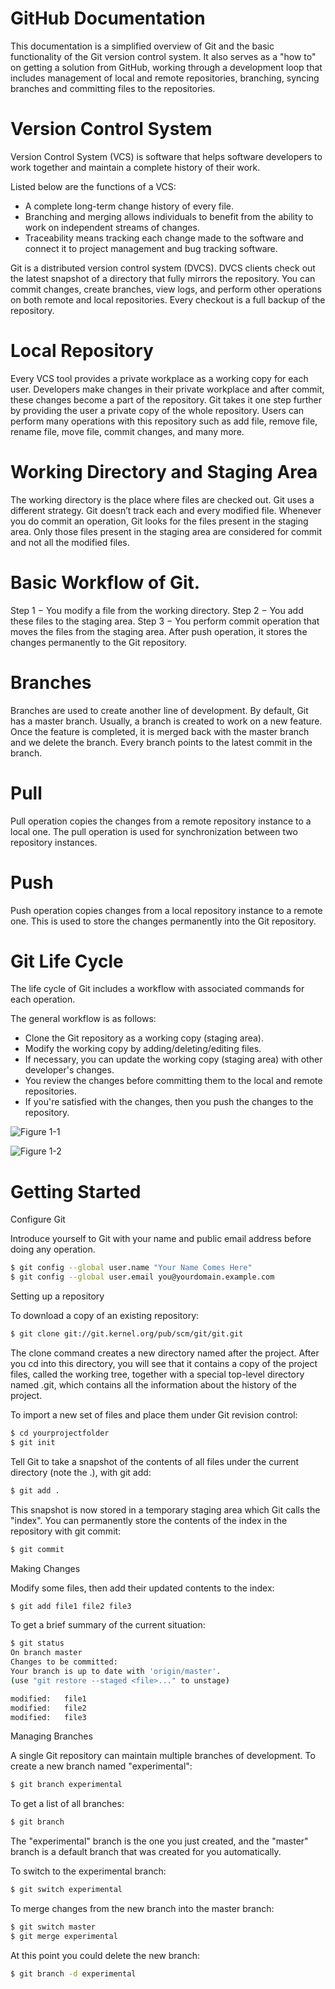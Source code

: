 ﻿# GitHub Documentation
This documentation is a simplified overview of Git and the basic functionality of the Git version control system. It also serves as a "how to" on getting a solution from GitHub, working through a development loop that includes management of local and remote repositories, branching, syncing branches and committing files to the repositories.

# Version Control System
Version Control System (VCS) is software that helps software developers to work together and maintain a complete history of their work.

Listed below are the functions of a VCS:
 - A complete long-term change history of every file.
 - Branching and merging allows individuals to benefit from the ability to work on independent streams of changes.
 - Traceability means tracking each change made to the software and connect it to project management and bug tracking software.
 
Git is a distributed version control system (DVCS). DVCS clients check out the latest snapshot of a directory that fully mirrors the repository. You can commit changes, create branches, view logs, and perform other operations on both remote and local repositories. Every checkout is a full backup of the repository.

# Local Repository

Every VCS tool provides a private workplace as a working copy for each user. Developers make changes in their private workplace and after commit, these changes become a part of the repository. Git takes it one step further by providing the user a private copy of the whole repository. Users can perform many operations with this repository such as add file, remove file, rename file, move file, commit changes, and many more.

# Working Directory and Staging Area

The working directory is the place where files are checked out. Git uses a different strategy. Git doesn’t track each and every modified file. Whenever you do commit an operation, Git looks for the files present in the staging area. Only those files present in the staging area are considered for commit and not all the modified files.

# Basic Workflow of Git.

Step 1 − You modify a file from the working directory.
Step 2 − You add these files to the staging area.
Step 3 − You perform commit operation that moves the files from the staging area. After push operation, it stores the changes permanently to the Git repository.

# Branches
Branches are used to create another line of development. By default, Git has a master branch. Usually, a branch is created to work on a new feature. Once the feature is completed, it is merged back with the master branch and we delete the branch. Every branch points to the latest commit in the branch.

# Pull
Pull operation copies the changes from a remote repository instance to a local one. The pull operation is used for synchronization between two repository instances.

# Push
Push operation copies changes from a local repository instance to a remote one. This is used to store the changes permanently into the Git repository.

# Git Life Cycle

The life cycle of Git includes a workflow with associated commands for each operation.

The general workflow is as follows:
 - Clone the Git repository as a working copy (staging area).
 - Modify the working copy by adding/deleting/editing files.
 - If necessary, you can update the working copy (staging area) with other developer's changes.
 - You review the changes before committing them to the local and remote repositories.
 - If you're satisfied with the changes, then you push the changes to the repository.

![Figure 1-1](assets/life_cycle.png "Figure 1-1")

![Figure 1-2](assets/staging_area.png "Figure 1-2")

# Getting Started

Configure Git

Introduce yourself to Git with your name and public email address before doing any operation.
```bash
$ git config --global user.name "Your Name Comes Here"
$ git config --global user.email you@yourdomain.example.com
```
Setting up a repository

To download a copy of an existing repository:
```bash
$ git clone git://git.kernel.org/pub/scm/git/git.git
```
The clone command creates a new directory named after the project. After you cd into this directory, you will see that it contains a copy of the project files, called the working tree, together with a special top-level directory named .git, which contains all the information about the history of the project.

To import a new set of files and place them under Git revision control:
```bash
$ cd yourprojectfolder
$ git init
```

Tell Git to take a snapshot of the contents of all files under the current directory (note the .), with git add:
```bash
$ git add .
```
This snapshot is now stored in a temporary staging area which Git calls the "index". You can permanently store the contents of the index in the repository with git commit:
```bash
$ git commit
```

Making Changes

Modify some files, then add their updated contents to the index:
```bash
$ git add file1 file2 file3
```
To get a brief summary of the current situation:
```bash
$ git status
On branch master
Changes to be committed:
Your branch is up to date with 'origin/master'.
(use "git restore --staged <file>..." to unstage)

modified:   file1
modified:   file2
modified:   file3
```

Managing Branches

A single Git repository can maintain multiple branches of development. To create a new branch named "experimental":
```bash
$ git branch experimental
```

To get a list of all branches:
```bash
$ git branch
```
The "experimental" branch is the one you just created, and the "master" branch is a default branch that was created for you automatically.

To switch to the experimental branch:
```bash
$ git switch experimental
```

To merge changes from the new branch into the master branch:
```bash
$ git switch master
$ git merge experimental
```

At this point you could delete the new branch:
```bash
$ git branch -d experimental
```
